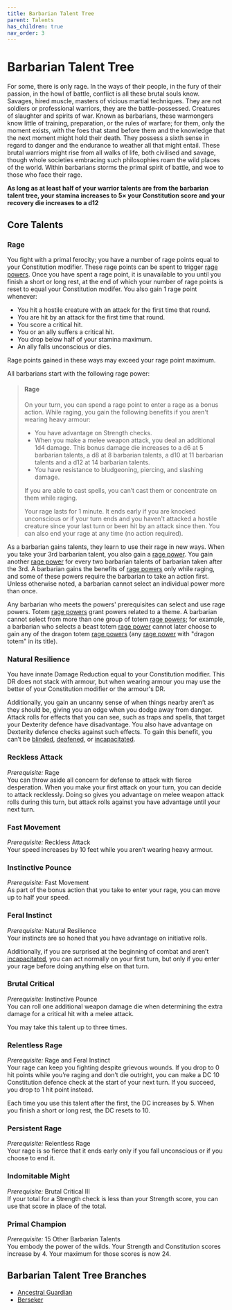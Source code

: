 ```yaml
---
title: Barbarian Talent Tree
parent: Talents
has_children: true
nav_order: 3
---
```


# Barbarian Talent Tree
For some, there is only rage. In the ways of their people, in the fury of their passion, in the howl of battle, conflict is all these brutal souls know. Savages, hired muscle, masters of vicious martial techniques. They are not soldiers or professional warriors, they are the battle-possessed. Creatures of slaughter and spirits of war. Known as barbarians, these warmongers know little of training, preparation, or the rules of warfare; for them, only the moment exists, with the foes that stand before them and the knowledge that the next moment might hold their death. They possess a sixth sense in regard to danger and the endurance to weather all that might entail. These brutal warriors might rise from all walks of life, both civilised and savage, though whole societies embracing such philosophies roam the wild places of the world. Within barbarians storms the primal spirit of battle, and woe to those who face their rage.

**As long as at least half of your warrior talents are from the barbarian talent tree, your stamina increases to 5× your Constitution score and your recovery die increases to a d12**

## Core Talents

### Rage
You fight with a primal ferocity; you have a number of rage points equal to your Constitution modifier. These rage points can be spent to trigger [rage powers](https://stormchaserroleplaying.com/stormchaserRPG/Classes/Warrior/Barbarian/RagePowers/). Once you have spent a rage point, it is unavailable to you until you finish a short or long rest, at the end of which your number of rage points is reset to equal your Constitution modifer. You also gain 1 rage point whenever:
* You hit a hostile creature with an attack for the first time that round.
* You are hit by an attack for the first time that round.
* You score a critical hit.
* You or an ally suffers a critical hit.
* You drop below half of your stamina maximum.
* An ally falls unconscious or dies.

Rage points gained in these ways may exceed your rage point maximum.

All barbarians start with the following rage power:

> #### Rage
> On your turn, you can spend a rage point to enter a rage as a bonus action. While raging, you gain the following benefits if you aren't wearing heavy armour:
> * You have advantage on Strength checks.
> * When you make a melee weapon attack, you deal an additional 1d4 damage. This bonus damage die increases to a d6 at 5 barbarian talents, a d8 at 8 barbarian talents, a d10 at 11 barbarian talents and a d12 at 14 barbarian talents.
> * You have resistance to bludgeoning, piercing, and slashing damage.
> 
> If you are able to cast spells, you can’t cast them or concentrate on them while raging.
> 
> Your rage lasts for 1 minute. It ends early if you are knocked unconscious or if your turn ends and you haven't attacked a hostile creature since your last turn or been hit by an attack since then. You can also end your rage at any time (no action required).

As a barbarian gains talents, they learn to use their rage in new ways. When you take your 3rd barbarian talent, you also gain a [rage power](https://stormchaserroleplaying.com/stormchaserRPG/Classes/Warrior/Barbarian/RagePowers/). You gain another [rage power](https://stormchaserroleplaying.com/stormchaserRPG/Classes/Warrior/Barbarian/RagePowers/) for every two barbarian talents of barbarian taken after the 3rd. A barbarian gains the benefits of [rage powers](https://stormchaserroleplaying.com/stormchaserRPG/Classes/Warrior/Barbarian/RagePowers/) only while raging, and some of these powers require the barbarian to take an action first. Unless otherwise noted, a barbarian cannot select an individual power more than once.

Any barbarian who meets the powers' prerequisites can select and use rage powers. Totem [rage powers](https://stormchaserroleplaying.com/stormchaserRPG/Classes/Warrior/Barbarian/RagePowers/) grant powers related to a theme. A barbarian cannot select from more than one group of totem [rage powers](https://stormchaserroleplaying.com/stormchaserRPG/Classes/Warrior/Barbarian/RagePowers/); for example, a barbarian who selects a beast totem [rage power](https://stormchaserroleplaying.com/stormchaserRPG/Classes/Warrior/Barbarian/RagePowers/) cannot later choose to gain any of the dragon totem [rage powers](https://stormchaserroleplaying.com/stormchaserRPG/Classes/Warrior/Barbarian/RagePowers/) (any [rage power](https://stormchaserroleplaying.com/stormchaserRPG/Classes/Warrior/Barbarian/RagePowers/) with "dragon totem" in its title).

### Natural Resilience
You have innate Damage Reduction equal to your Constitution modifier. This DR does not stack with armour, but when wearing armour you may use the better of your Constitution modifier or the armour's DR.

Additionally, you gain an uncanny sense of when things nearby aren’t as they should be, giving you an edge when you dodge away from danger. Attack rolls for effects that you can see, such as traps and spells, that target your Dexterity defence have disadvantage. You also have advantage on Dexterity defence checks against such effects. To gain this benefit, you can’t be [blinded](https://stormchaserroleplaying.com/stormchaserRPG/Conditions/Blinded/), [deafened](https://stormchaserroleplaying.com/stormchaserRPG/Conditions/Deafened/), or [incapacitated](https://stormchaserroleplaying.com/stormchaserRPG/Conditions/Incapacitated/).

### Reckless Attack
*Prerequisite:* Rage<br>
You can throw aside all concern for defense to attack with fierce desperation. When you make your first attack on your turn, you can decide to attack recklessly. Doing so gives you advantage on melee weapon attack rolls during this turn, but attack rolls against you have advantage until your next turn.

### Fast Movement
*Prerequisite:* Reckless Attack<br>
Your speed increases by 10 feet while you aren’t wearing heavy armour.

### Instinctive Pounce
*Prerequisite:* Fast Movement<br>
As part of the bonus action that you take to enter your rage, you can move up to half your speed.

### Feral Instinct
*Prerequisite:* Natural Resilience<br>
Your instincts are so honed that you have advantage on initiative rolls.

Additionally, if you are surprised at the beginning of combat and aren’t [incapacitated](https://stormchaserroleplaying.com/stormchaserRPG/Conditions/Incapacitated/), you can act normally on your first turn, but only if you enter your rage before doing anything else on that turn.

### Brutal Critical
*Prerequisite:* Instinctive Pounce<br>
You can roll one additional weapon damage die when determining the extra damage for a critical hit with a melee attack.

You may take this talent up to three times.

### Relentless Rage
*Prerequisite:* Rage and Feral Instinct<br>
Your rage can keep you fighting despite grievous wounds. If you drop to 0 hit points while you’re raging and don’t die outright, you can make a DC 10 Constitution defence check at the start of your next turn. If you succeed, you drop to 1 hit point instead.

Each time you use this talent after the first, the DC increases by 5. When you finish a short or long rest, the DC resets to 10.

### Persistent Rage
*Prerequisite:* Relentless Rage<br>
Your rage is so fierce that it ends early only if you fall unconscious or if you choose to end it.

### Indomitable Might
*Prerequisite:* Brutal Critical III<br>
If your total for a Strength check is less than your Strength score, you can use that score in place of the total.

### Primal Champion
*Prerequisite:* 15 Other Barbarian Talents<br>
You embody the power of the wilds. Your Strength and Constitution scores increase by 4. Your maximum for those scores is now 24.

## Barbarian Talent Tree Branches
* [Ancestral Guardian](https://stormchaserroleplaying.com/stormchaserRPG/Classes/Warrior/Barbarian/AncestralGuardian/)
* [Berseker](https://stormchaserroleplaying.com/stormchaserRPG/Classes/Warrior/Barbarian/Berserker/)
